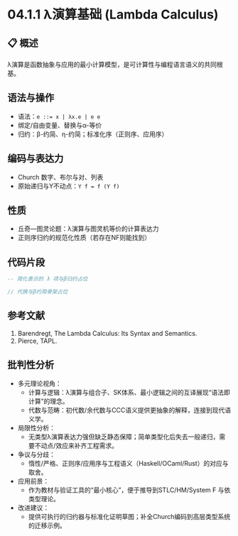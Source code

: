 # 04.1.1 λ演算基础 (Lambda Calculus)

## 📋 概述

λ演算是函数抽象与应用的最小计算模型，是可计算性与编程语言语义的共同根基。

## 语法与操作

- 语法：`e ::= x | λx.e | e e`
- 绑定/自由变量、替换与α-等价
- 归约：β-约简、η-约简；标准化序（正则序、应用序）

## 编码与表达力

- Church 数字、布尔与对、列表
- 原始递归与Y不动点：`Y f = f (Y f)`

## 性质

- 丘奇—图灵论题：λ演算与图灵机等价的计算表达力
- 正则序归约的规范化性质（若存在NF则能找到）

## 代码片段

```haskell
-- 简化表示的 λ 项与β归约占位
```

```rust
// 代换与β约简骨架占位
```

## 参考文献

1. Barendregt, The Lambda Calculus: Its Syntax and Semantics.
2. Pierce, TAPL.

## 批判性分析

- 多元理论视角：
  - 计算与逻辑：λ演算与组合子、SK体系、最小逻辑之间的互译展现“语法即计算”的理念。
  - 代数与范畴：初代数/余代数与CCC语义提供更抽象的解释，连接到现代语义学。
- 局限性分析：
  - 无类型λ演算表达力强但缺乏静态保障；简单类型化后失去一般递归，需要不动点/效应来补齐工程需求。
- 争议与分歧：
  - 惰性/严格、正则序/应用序与工程语义（Haskell/OCaml/Rust）的对应与取舍。
- 应用前景：
  - 作为教材与验证工具的“最小核心”，便于推导到STLC/HM/System F 与依类型理论。
- 改进建议：
  - 提供可执行的归约器与标准化证明草图；补全Church编码到高层类型系统的迁移示例。
